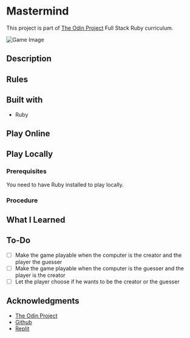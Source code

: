 # Mastermind
This project is part of [The Odin Project](https://www.theodinproject.com/paths/full-stack-ruby-on-rails/courses/ruby-programming/lessons/mastermind) Full Stack Ruby curriculum.

![Game Image]()

## Description

## Rules


## Built with
* Ruby

## Play Online

## Play Locally
### Prerequisites
You need to have Ruby installed to play locally.

### Procedure


## What I Learned

## To-Do
- [ ] Make the game playable when the computer is the creator and the player the guesser
- [ ] Make the game playable when the computer is the guesser and the player is the creator
- [ ] Let the player choose if he wants to be the creator or the guesser

## Acknowledgments
* [The Odin Project](https://www.theodinproject.com/)
* [Github](https://github.com/)
* [Replit](https://replit.com/)